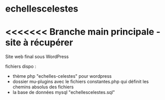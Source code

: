 # echellescelestes

<<<<<<<
Branche main principale - site à récupérer
=======
Site web final sous WordPress

fichiers dispo :
- thème php "echelles-celestes" pour wordpress
- dossier mu-plugins avec le fichiers constantes.php qui définit les chemins absolus des fichiers
- la base de données mysql "echellescelestes.sql"
>>>>>>> 

